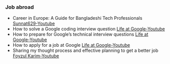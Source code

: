 ### Job abroad

- Career in Europe: A Guide for Bangladeshi Tech Professionals [Sunnat629-Youtube](https://youtu.be/NqawFsSx2ZU?si=ZhqhYQwxLphABmns)
- How to solve a Google coding interview question [Life at Google-Youtube](https://youtu.be/Ti5vfu9arXQ?si=WAeJSadBqXS4bA9f)
- How to prepare for Google’s technical interview questions [Life at Google-Youtube](https://youtu.be/we7ba0slWrc?si=j5gcfW2c9xECiv3Z)
- How to apply for a job at Google [Life at Google-Youtube](https://youtu.be/olScOTFtVW8?si=gbJedTCstH-ERJs4)
- Sharing my thought process and effective planning to get a better job [Foyzul Karim-Youtube](https://youtu.be/TxL1udmEhx4?si=t5vDLFe9mXhwn4f6)